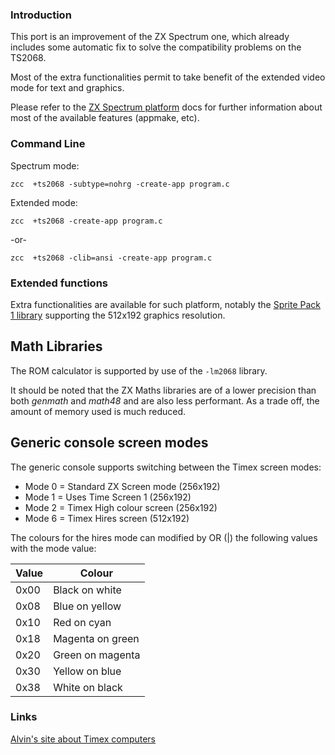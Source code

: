 ### Introduction

This port is an improvement of the ZX Spectrum one, which already includes some automatic fix to solve the compatibility problems on the TS2068.

Most of the extra functionalities permit to take benefit of the extended video mode for text and graphics.

Please refer to the [ZX Spectrum platform](platform/zx) docs for further information about most of the available features (appmake, etc).



### Command Line

Spectrum mode:

    zcc  +ts2068 -subtype=nohrg -create-app program.c

Extended mode:

    zcc  +ts2068 -create-app program.c

-or-

    zcc  +ts2068 -clib=ansi -create-app program.c

### Extended functions

Extra functionalities are available for such platform, notably the [Sprite Pack 1 library](library/sprites/sp1) supporting the 512x192 graphics resolution.

## Math Libraries

The ROM calculator is supported by use of the `-lm2068` library. 

It should be noted that the ZX Maths libraries are of a lower precision than both _genmath_ and _math48_ and are also less performant. As a trade off, the amount of memory used is much reduced.


## Generic console screen modes

The generic console supports switching between the Timex screen modes:

* Mode 0 = Standard ZX Screen mode (256x192)
* Mode 1 = Uses Time Screen 1 (256x192)
* Mode 2 = Timex High colour screen (256x192)
* Mode 6 = Timex Hires screen (512x192)

The colours for the hires mode can modified by OR (|) the following values with the mode value:

| Value | Colour |
|-|-|
| 0x00 | Black on white |
| 0x08 | Blue on yellow |
| 0x10 | Red on cyan |
| 0x18 | Magenta on green |
| 0x20 | Green on magenta |
| 0x30 | Yellow on blue |
| 0x38 | White on black |


### Links

[Alvin's site about Timex computers](http://www.geocities.com/aralbrec/)